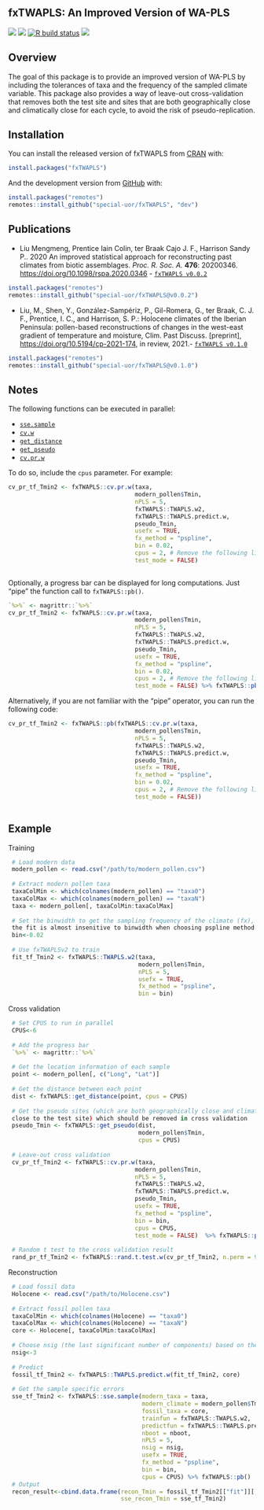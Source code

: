 
<!-- README.md is generated from README.Rmd. Please edit that file -->

## fxTWAPLS: An Improved Version of WA-PLS

<!-- <img src="https://raw.githubusercontent.com/special-uor/fxTWAPLS/master/inst/images/logo.png" alt="logo" align="right" height=200px/> -->
<!-- badges: start -->
<!-- [![](https://img.shields.io/github/languages/code-size/special-uor/fxTWAPLS.svg)](https://github.com/special-uor/fxTWAPLS) -->

[![](https://img.shields.io/badge/devel%20version-0.1.0.9000-yellow.svg)](https://github.com/special-uor/fxTWAPLS)
[![](https://www.r-pkg.org/badges/version/fxTWAPLS?color=black)](https://cran.r-project.org/package=fxTWAPLS)
[![R build
status](https://github.com/special-uor/fxTWAPLS/workflows/R-CMD-check/badge.svg)](https://github.com/special-uor/fxTWAPLS/actions)
[![](https://img.shields.io/badge/doi-10.1098/rspa.2020.0346-blue.svg)](https://doi.org/10.1098/rspa.2020.0346)
<!-- [![](https://codecov.io/gh/special-uor/fxTWAPLS/branch/master/graph/badge.svg?token=Q6SYL7AOGR)](https://codecov.io/gh/special-uor/fxTWAPLS) -->
<!-- [![R build status](https://github.com/special-uor/fxTWAPLS/workflows/R-CMD-check/badge.svg)](https://github.com/special-uor/fxTWAPLS/actions) -->
<!-- [![CRAN status](https://www.r-pkg.org/badges/version/fxTWAPLS)](https://CRAN.R-project.org/package=fxTWAPLS) -->
<!-- badges: end -->

## Overview

The goal of this package is to provide an improved version of WA-PLS by
including the tolerances of taxa and the frequency of the sampled
climate variable. This package also provides a way of leave-out
cross-validation that removes both the test site and sites that are both
geographically close and climatically close for each cycle, to avoid the
risk of pseudo-replication.

## Installation

<!-- ### Create a Personal Access Token (PAT) for Github -->
<!-- This is needed to install packages from private repositories. Once configured, -->
<!-- there is no need to configure it again. -->

You can install the released version of fxTWAPLS from
[CRAN](https://cran.r-project.org/package=fxTWAPLS) with:

``` r
install.packages("fxTWAPLS")
```

And the development version from
[GitHub](https://github.com/special-uor/fxTWAPLS/) with:
<!-- You can install the development version from [GitHub](https://github.com/) with: -->

``` r
install.packages("remotes")
remotes::install_github("special-uor/fxTWAPLS", "dev")
```

## Publications

-   Liu Mengmeng, Prentice Iain Colin, ter Braak Cajo J. F., Harrison
    Sandy P.. 2020 An improved statistical approach for reconstructing
    past climates from biotic assemblages. *Proc. R. Soc. A.* **476**:
    20200346. <https://doi.org/10.1098/rspa.2020.0346> -
    [`fxTWAPLS v0.0.2`](https://github.com/special-uor/fxTWAPLS/releases/tag/v0.0.2/)
    
``` r
install.packages("remotes")
remotes::install_github("special-uor/fxTWAPLS@v0.0.2")
```

-   Liu, M., Shen, Y., González-Sampériz, P., Gil-Romera, G., 
    ter Braak, C. J. F., Prentice, I. C., and Harrison, S. P.: Holocene climates 
    of the Iberian Peninsula: pollen-based reconstructions of changes in the 
    west-east gradient of temperature and moisture, Clim. Past Discuss. 
    [preprint], <https://doi.org/10.5194/cp-2021-174>, in review, 2021.-
    [`fxTWAPLS v0.1.0`](https://github.com/special-uor/fxTWAPLS/releases/tag/v0.1.0/)

``` r
install.packages("remotes")
remotes::install_github("special-uor/fxTWAPLS@v0.1.0")
```
    
<!-- ## Example -->
<!-- This is a basic example which shows you how to solve a common problem: -->

## Notes

The following functions can be executed in parallel:

-   [`sse.sample`](https://special-uor.github.io/fxTWAPLS/reference/sse.sample.html)
-   [`cv.w`](https://special-uor.github.io/fxTWAPLS/reference/cv.w.html)
-   [`get_distance`](https://special-uor.github.io/fxTWAPLS/reference/get_distance.html)
-   [`get_pseudo`](https://special-uor.github.io/fxTWAPLS/reference/get_pseudo.html)
-   [`cv.pr.w`](https://special-uor.github.io/fxTWAPLS/reference/cv.pr.w.html)

To do so, include the `cpus` parameter. For example:

``` r
cv_pr_tf_Tmin2 <- fxTWAPLS::cv.pr.w(taxa,
                                    modern_pollen$Tmin,
                                    nPLS = 5,
                                    fxTWAPLS::TWAPLS.w2,
                                    fxTWAPLS::TWAPLS.predict.w,
                                    pseudo_Tmin,
                                    usefx = TRUE,
                                    fx_method = "pspline",
                                    bin = 0.02,
                                    cpus = 2, # Remove the following line
                                    test_mode = FALSE) 
                          
```

Optionally, a progress bar can be displayed for long computations. Just
“pipe” the function call to `fxTWAPLS::pb()`.

``` r
`%>%` <- magrittr::`%>%`
cv_pr_tf_Tmin2 <- fxTWAPLS::cv.pr.w(taxa,
                                    modern_pollen$Tmin,
                                    nPLS = 5,
                                    fxTWAPLS::TWAPLS.w2,
                                    fxTWAPLS::TWAPLS.predict.w,
                                    pseudo_Tmin,
                                    usefx = TRUE,
                                    fx_method = "pspline",
                                    bin = 0.02,
                                    cpus = 2, # Remove the following line
                                    test_mode = FALSE) %>% fxTWAPLS::pb()
```

Alternatively, if you are not familiar with the “pipe” operator, you can
run the following code:

``` r
cv_pr_tf_Tmin2 <- fxTWAPLS::pb(fxTWAPLS::cv.pr.w(taxa,
                                    modern_pollen$Tmin,
                                    nPLS = 5,
                                    fxTWAPLS::TWAPLS.w2,
                                    fxTWAPLS::TWAPLS.predict.w,
                                    pseudo_Tmin,
                                    usefx = TRUE,
                                    fx_method = "pspline",
                                    bin = 0.02,
                                    cpus = 2, # Remove the following line
                                    test_mode = FALSE))
  
```

## Example

Training

``` r
 # Load modern data
 modern_pollen <- read.csv("/path/to/modern_pollen.csv")
                                       
 # Extract modern pollen taxa
 taxaColMin <- which(colnames(modern_pollen) == "taxa0")
 taxaColMax <- which(colnames(modern_pollen) == "taxaN")
 taxa <- modern_pollen[, taxaColMin:taxaColMax]
 
 # Set the binwidth to get the sampling frequency of the climate (fx),
 the fit is almost insenitive to binwidth when choosing pspline method.
 bin<-0.02
 
 # Use fxTWAPLSv2 to train
 fit_tf_Tmin2 <- fxTWAPLS::TWAPLS.w2(taxa, 
                                     modern_pollen$Tmin, 
                                     nPLS = 5, 
                                     usefx = TRUE, 
                                     fx_method = "pspline",
                                     bin = bin)

```

Cross validation

``` r
 # Set CPUS to run in parallel
 CPUS<-6
 
 # Add the progress bar
 `%>%` <- magrittr::`%>%`
 
 # Get the location information of each sample
 point <- modern_pollen[, c("Long", "Lat")]
 
 # Get the distance between each point
 dist <- fxTWAPLS::get_distance(point, cpus = CPUS)
 
 # Get the pseudo sites (which are both geographically close and climatically 
 close to the test site) which should be removed in cross validation
 pseudo_Tmin <- fxTWAPLS::get_pseudo(dist, 
                                     modern_pollen$Tmin, 
                                     cpus = CPUS)
 
 # Leave-out cross validation
 cv_pr_tf_Tmin2 <- fxTWAPLS::cv.pr.w(taxa,
                                    modern_pollen$Tmin,
                                    nPLS = 5,
                                    fxTWAPLS::TWAPLS.w2,
                                    fxTWAPLS::TWAPLS.predict.w,
                                    pseudo_Tmin,
                                    usefx = TRUE,
                                    fx_method = "pspline",
                                    bin = bin,
                                    cpus = CPUS,
                                    test_mode = FALSE)  %>% fxTWAPLS::pb()
                                    
 # Random t test to the cross validation result
 rand_pr_tf_Tmin2 <- fxTWAPLS::rand.t.test.w(cv_pr_tf_Tmin2, n.perm = 999)

```

Reconstruction

``` r
 # Load fossil data
 Holocene <- read.csv("/path/to/Holocene.csv")
 
 # Extract fossil pollen taxa
 taxaColMin <- which(colnames(Holocene) == "taxa0")
 taxaColMax <- which(colnames(Holocene) == "taxaN")
 core <- Holocene[, taxaColMin:taxaColMax]
 
 # Choose nsig (the last significant number of components) based on the p-value
 nsig<-3
 
 # Predict
 fossil_tf_Tmin2 <- fxTWAPLS::TWAPLS.predict.w(fit_tf_Tmin2, core)
 
 # Get the sample specific errors
 sse_tf_Tmin2 <- fxTWAPLS::sse.sample(modern_taxa = taxa,
                                      modern_climate = modern_pollen$Tmin,
                                      fossil_taxa = core,
                                      trainfun = fxTWAPLS::TWAPLS.w2,
                                      predictfun = fxTWAPLS::TWAPLS.predict.w,
                                      nboot = nboot,
                                      nPLS = 5,
                                      nsig = nsig,
                                      usefx = TRUE,
                                      fx_method = "pspline",
                                      bin = bin,
                                      cpus = CPUS) %>% fxTWAPLS::pb()
 # Output                                      
 recon_result<-cbind.data.frame(recon_Tmin = fossil_tf_Tmin2[["fit"]][,nsig],
                                sse_recon_Tmin = sse_tf_Tmin2)

```

